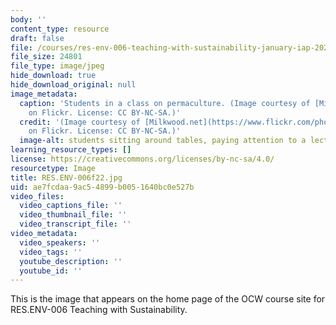 ```yaml
---
body: ''
content_type: resource
draft: false
file: /courses/res-env-006-teaching-with-sustainability-january-iap-2022/resenv-006f22.jpg
file_size: 24801
file_type: image/jpeg
hide_download: true
hide_download_original: null
image_metadata:
  caption: 'Students in a class on permaculture. (Image courtesy of [Milkwood.net](https://www.flickr.com/photos/cicada/2629584647)
    on Flickr. License: CC BY-NC-SA.)'
  credit: '(Image courtesy of [Milkwood.net](https://www.flickr.com/photos/cicada/2629584647)
    on Flickr. License: CC BY-NC-SA.)'
  image-alt: students sitting around tables, paying attention to a lecturer (not pictured)
learning_resource_types: []
license: https://creativecommons.org/licenses/by-nc-sa/4.0/
resourcetype: Image
title: RES.ENV-006f22.jpg
uid: ae7fcdaa-9ac5-4899-b005-1640bc0e527b
video_files:
  video_captions_file: ''
  video_thumbnail_file: ''
  video_transcript_file: ''
video_metadata:
  video_speakers: ''
  video_tags: ''
  youtube_description: ''
  youtube_id: ''
---
```

This is the image that appears on the home page of the OCW course site for RES.ENV-006 Teaching with Sustainability.